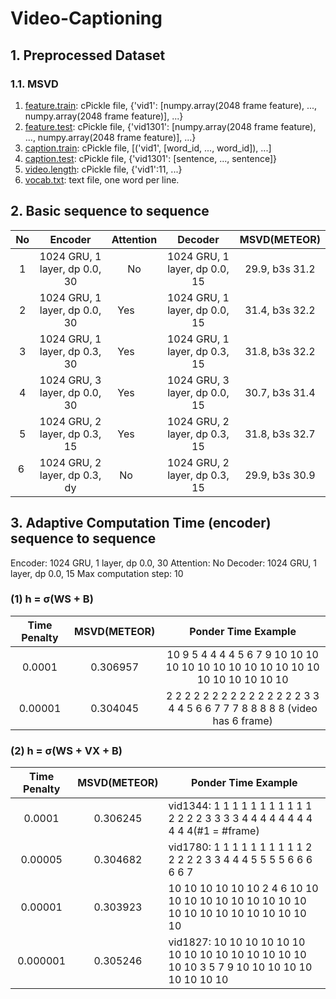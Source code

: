 # Video-Captioning
## 1. Preprocessed Dataset
### 1.1. MSVD
1. [feature.train](https://drive.google.com/uc?export=download&id=0B7NctsDC2gmLOF8xYTZPcFoySHc): cPickle file, {'vid1': [numpy.array(2048 frame feature), ..., numpy.array(2048 frame feature)], ...}
2. [feature.test](https://drive.google.com/uc?export=download&id=0B7NctsDC2gmLMWxBYWhXVUNZSFE): cPickle file, {'vid1301': [numpy.array(2048 frame feature), ..., numpy.array(2048 frame feature)], ...}
3. [caption.train](https://drive.google.com/uc?export=download&id=0B7NctsDC2gmLWjVwMG51UElKQWs): cPickle file, [('vid1', [word_id, ..., word_id]), ...]
4. [caption.test](https://drive.google.com/uc?export=download&id=0B7NctsDC2gmLTU9WaTNwM2VvRVk): cPickle file, {'vid1301': [sentence, ..., sentence]}
5. [video.length](0B7NctsDC2gmLVDRhQWpHbGpMQ0U): cPickle file, {'vid1':11, ...}
6. [vocab.txt](https://drive.google.com/uc?export=download&id=0B7NctsDC2gmLWE1MVmpKTm5yVEk): text file, one word per line.

## 2. Basic sequence to sequence
| No    | Encoder                       | Attention | Decoder                       | MSVD(METEOR)  |
| :---: |:-----------------------------:|:---------:|:-----------------------------:|:-------------:| 
| 1     | 1024 GRU, 1 layer, dp 0.0, 30 | No        | 1024 GRU, 1 layer, dp 0.0, 15 |29.9, b3s 31.2 |
| 2     | 1024 GRU, 1 layer, dp 0.0, 30 | Yes       | 1024 GRU, 1 layer, dp 0.0, 15 |31.4, b3s 32.2 |
| 3     | 1024 GRU, 1 layer, dp 0.3, 30 | Yes       | 1024 GRU, 1 layer, dp 0.3, 15 |31.8, b3s 32.2 |
| 4     | 1024 GRU, 3 layer, dp 0.0, 30 | Yes       | 1024 GRU, 3 layer, dp 0.0, 15 |30.7, b3s 31.4 |
| 5     | 1024 GRU, 2 layer, dp 0.3, 15 | Yes       | 1024 GRU, 2 layer, dp 0.3, 15 |31.8, b3s 32.7 |
| 6     | 1024 GRU, 2 layer, dp 0.3, dy | No        | 1024 GRU, 2 layer, dp 0.3, 15 |29.9, b3s 30.9 |

## 3. Adaptive Computation Time (encoder) sequence to sequence
Encoder: 1024 GRU, 1 layer, dp 0.0, 30 
Attention: No
Decoder: 1024 GRU, 1 layer, dp 0.0, 15
Max computation step: 10
### (1) h = σ(WS + B)
| Time Penalty | MSVD(METEOR) | Ponder Time Example
| :----------: |:------------:|:-------------------------------------------------------------------------------:|
| 0.0001       | 0.306957     | 10 9 5 4 4 4 4 5 6 7 9 10 10 10 10 10 10 10 10 10 10 10 10 10 10 10 10 10 10 10 |
| 0.00001      | 0.304045     | 2 2 2 2 2 2 2 2 2 2 2 2 2 2 2 3 3 4 4 5 6 6 7 7 7 8 8 8 8 8 (video has 6 frame) |

### (2) h = σ(WS + VX + B)
| Time Penalty | MSVD(METEOR) | Ponder Time Example
| :----------: |:------------:|-------------------------------------------------------------------------------------------------|
| 0.0001       | 0.306245     | vid1344: 1 1 1 1 1 1 1 1 1 1 1 2 2 2 2 3 3 3 3 4 4 4 4 4 4 4 4 4 4 4(#1 = #frame)                |
| 0.00005      | 0.304682     | vid1780: 1 1 1 1 1 1 1 1 1 1 2 2 2 2 2 3 3 4 4 4 5 5 5 5 6 6 6 6 6 7                            |
| 0.00001      | 0.303923     | 10 10 10 10 10 10 2 4 6 10 10 10 10 10 10 10 10 10 10 10 10 10 10 10 10 10 10 10 10 10          |
| 0.000001     | 0.305246     | vid1827: 10 10 10 10 10 10 10 10 10 10 10 10 10 10 10 10 10 3 5 7 9 10 10 10 10 10 10 10 10 10 |
